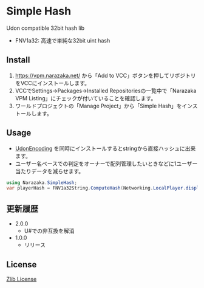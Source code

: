 # Simple Hash

Udon compatible 32bit hash lib

- FNV1a32: 高速で単純な32bit uint hash

## Install

1. https://vpm.narazaka.net/ から「Add to VCC」ボタンを押してリポジトリをVCCにインストールします。
2. VCCでSettings→Packages→Installed Repositoriesの一覧中で「Narazaka VPM Listing」にチェックが付いていることを確認します。
3. ワールドプロジェクトの「Manage Project」から「Simple Hash」をインストールします。

## Usage

- [UdonEncoding](https://github.com/koyashiro/udon-encoding) を同時にインストールするとstringから直接ハッシュに出来ます。
- ユーザー名ベースでの判定をオーナーで配列管理したいときなどに1ユーザー当たりデータを減らせます。

```csharp
using Narazaka.SimpleHash;
var playerHash = FNV1a32String.ComputeHash(Networking.LocalPlayer.displayName);
```

## 更新履歴

- 2.0.0
  - U#での非互換を解消
- 1.0.0
  - リリース

## License

[Zlib License](LICENSE.txt)
